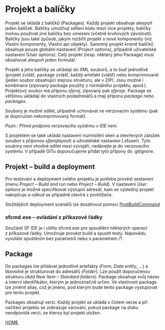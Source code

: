 # Projekt a balíčky

Projekt se skládá z balíčků (Packages). Každý projekt obsahuje alespoň
jeden balíček. Balíčky umožňují sdílení kódu mezi více projekty, balíčky
mohou používat jiné balíčky bez omezení (včetně kruhových závislostí).
Balíčky jsou také způsob, jakým rozšířit projekt o nové komponenty (viz
Vlastní komponenty, Vlastní api objekty). Samotný projekt kromě balíčků
obsahuje pouze globální nastavení (Project options), případně
uživatelské nastavení (User options). Celý projekt (resp. některý jeho
Package) musí obsahovat alespoň jeden formulář.

Projekt a jeho balíčky se ukládají do XML souborů, a to buď jednotlivě
(projekt zvlášť, package zvlášť, každý artefakt zvlášť) nebo
komprimovaně (jeden soubor obsahující stejnou strukturu, ale v ZIP).
Jsou možné i kombinace (zipovaný package použitý z normálního projektu,
apod.). Projektový soubor má příponu _sfproj_, zipovaný pak _sfprojx_.
Package se většinou ukládají do vlastních podadresářů a mají příponu
_package_ nebo _packagex_.

Soubory je možné sdílet, případně uchovávat ve verzovacím systému (pak
je doporučen nekomprimovaný formát).

_Pozn.: Přímá podpora verzovacího systému v IDE není._

S projektem se také ukládá nastavení rozmístění oken a otevřených
záložek (soubor s příponou _sfprojlayout_) a uživatelské nastavení
(.sfuser). Tyto soubory není vhodné sdílet mezi vývojáři, nedávejte je
do verzovacího systému. V případě GITu doporučujeme přidat tyto přípony
do .gitignore.

## Projekt – build a deployment

Pro testování a deployment celého projektu je potřeba provést sestavení
(menu _Project – Build and run_ nebo _Project_ _– Build_). V nastavení
_User options_ je možné specifikovat výstupní adresář, kam se výsledný
projekt nakopíruje a odkud se případně otevírá z prohlížeče.

Složitějších deployment scénářů lze dosáhnout pomocí [PostBuildCommand](/cs/resources/PostBuildCommand)

### sfcmd.exe – ovládání z příkazové řádky

Součástí SF IDE je i utilita sfcmd.exe pro spouštění některých operací
z příkazové řádky. Umožnuje provést build a spustit testy. Nápovědu
vyvoláte spuštěním bez parametrů nebo s parametrem /?.
 
## Package

Do packages lze přidávat jednotlivé artefakty (_Form_, _Data entity_, …)
a libovolně je strukturovat do adresářů (_Folder_). Lze použít
doporučenou strukturu (_Add New Item – Standard folders_). Package
obsahuje svůj název a interní identifikátor, kterým je jednoznačně
určen. Ve vlastnosti package lze změnit alias, což je jméno, pod kterým
bude tento package vystupovat pro tento projekt.

Packages obsahují verzi. Každý projekt se ukládá s číslem verze a při
načítání projektu se zobrazuje varování, pokud package na disku
neodpovídá verzi, se kterou byl projekt uložen.

[HOME](/index)
